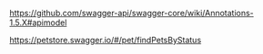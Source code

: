 https://github.com/swagger-api/swagger-core/wiki/Annotations-1.5.X#apimodel

https://petstore.swagger.io/#/pet/findPetsByStatus
